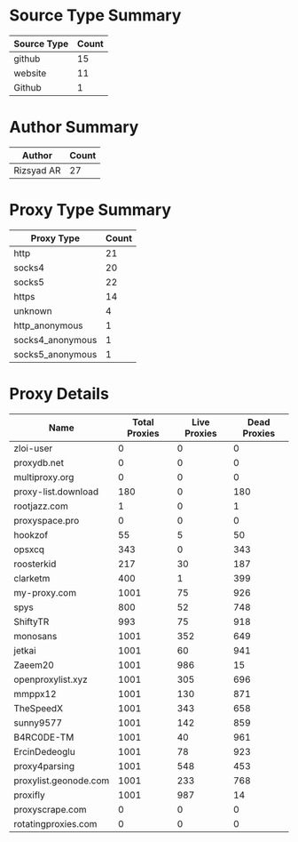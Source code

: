 # Source Type Summary

| Source Type | Count |
|-------------|-------|
| github | 15 |
| website | 11 |
| Github | 1 |


# Author Summary

| Author | Count |
|--------|-------|
| Rizsyad AR | 27 |


# Proxy Type Summary

| Proxy Type | Count |
|------------|-------|
| http | 21 |
| socks4 | 20 |
| socks5 | 22 |
| https | 14 |
| unknown | 4 |
| http_anonymous | 1 |
| socks4_anonymous | 1 |
| socks5_anonymous | 1 |


# Proxy Details

| Name | Total Proxies | Live Proxies | Dead Proxies |
|------|---------------|--------------|---------------|
| zloi-user | 0 | 0 | 0 |
| proxydb.net | 0 | 0 | 0 |
| multiproxy.org | 0 | 0 | 0 |
| proxy-list.download | 180 | 0 | 180 |
| rootjazz.com | 1 | 0 | 1 |
| proxyspace.pro | 0 | 0 | 0 |
| hookzof | 55 | 5 | 50 |
| opsxcq | 343 | 0 | 343 |
| roosterkid | 217 | 30 | 187 |
| clarketm | 400 | 1 | 399 |
| my-proxy.com | 1001 | 75 | 926 |
| spys | 800 | 52 | 748 |
| ShiftyTR | 993 | 75 | 918 |
| monosans | 1001 | 352 | 649 |
| jetkai | 1001 | 60 | 941 |
| Zaeem20 | 1001 | 986 | 15 |
| openproxylist.xyz | 1001 | 305 | 696 |
| mmppx12 | 1001 | 130 | 871 |
| TheSpeedX | 1001 | 343 | 658 |
| sunny9577 | 1001 | 142 | 859 |
| B4RC0DE-TM | 1001 | 40 | 961 |
| ErcinDedeoglu | 1001 | 78 | 923 |
| proxy4parsing | 1001 | 548 | 453 |
| proxylist.geonode.com | 1001 | 233 | 768 |
| proxifly | 1001 | 987 | 14 |
| proxyscrape.com | 0 | 0 | 0 |
| rotatingproxies.com | 0 | 0 | 0 |
